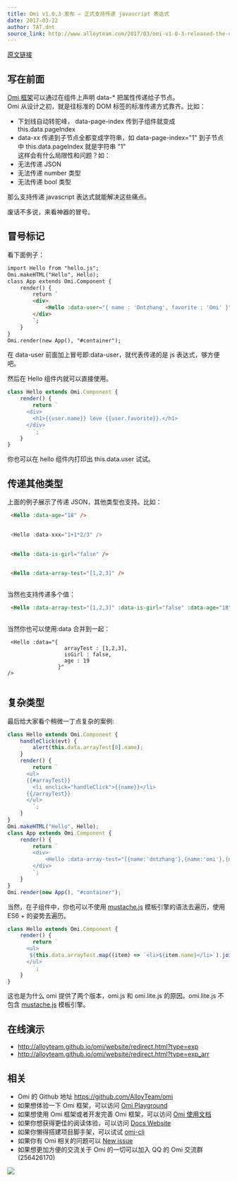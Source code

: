 ```yaml
---
title: Omi v1.0.3 发布 – 正式支持传递 javascript 表达式
date: 2017-03-22
author: TAT.dnt
source_link: http://www.alloyteam.com/2017/03/omi-v1-0-3-released-the-official-support-passing-javascript-expressions/
---
```


<!-- {% raw %} - for jekyll -->

[原文链接](https://github.com/AlloyTeam/omi/blob/master/tutorial/js-expression.md)

## 写在前面

[Omi 框架](https://github.com/AlloyTeam/omi)可以通过在组件上声明 data-\* 把属性传递给子节点。  
Omi 从设计之初，就是往标准的 DOM 标签的标准传递方式靠齐。比如：

-   下划线自动转驼峰， data-page-index 传到子组件就变成 this.data.pageIndex
-   data-xx 传递到子节点全都变成字符串，如 data-page-index="1" 到子节点中 this.data.pageIndex 就是字符串 "1"  
    这样会有什么局限性和问题？如：
-   无法传递 JSON
-   无法传递 number 类型
-   无法传递 bool 类型

那么支持传递 javascript 表达式就能解决这些痛点。

废话不多说，来看神器的冒号。

## 冒号标记

看下面例子：

```html
import Hello from "hello.js";
Omi.makeHTML("Hello", Hello);
class App extends Omi.Component {
    render() {
        return `
        <div>
            <Hello :data-user="{ name : 'Dntzhang', favorite : 'Omi' }" />
        </div>
        `;
    }
}
Omi.render(new App(), "#container");
```

在 data-user 前面加上冒号即:data-user，就代表传递的是 js 表达式，够方便吧。

然后在 Hello 组件内就可以直接使用。

```javascript
class Hello extends Omi.Component {
    render() {
        return `
      <div>
        <h1>{{user.name}} love {{user.favorite}}.</h1>
      </div>
        `;
    }
}
```

你也可以在 hello 组件内打印出 this.data.user 试试。

## 传递其他类型

上面的例子展示了传递 JSON，其他类型也支持。比如：

```html
 <Hello :data-age="18" />
 
```

```c
 <Hello :data-xxx="1+1*2/3" />
 
```

```html
 <Hello :data-is-girl="false" />
 
```

```html
 <Hello :data-array-test="[1,2,3]" />
 
```

当然也支持传递多个值：

```html
 <Hello :data-array-test="[1,2,3]" :data-is-girl="false" :data-age="18"/>
 
```

当然你也可以使用:data 合并到一起：

     <Hello :data="{
                      arrayTest : [1,2,3], 
                      isGirl : false, 
                      age : 19
                    }"
    />
     

## 复杂类型

最后给大家看个稍微一丁点复杂的案例:

```javascript
class Hello extends Omi.Component {
    handleClick(evt) {
        alert(this.data.arrayTest[0].name);
    }
    render() {
        return `
      <ul>
      {{#arrayTest}}
        <li onclick="handleClick">{{name}}</li>
      {{/arrayTest}}
      </ul>
        `;
    }
}
Omi.makeHTML("Hello", Hello);
class App extends Omi.Component {
    render() {
        return `
        <div>
            <Hello :data-array-test="[{name:'dntzhang'},{name:'omi'},{name:'AlloyTeam'}]" />
        </div>
        `;
    }
}
Omi.render(new App(), "#container");
```

当然，在子组件中，你也可以不使用 [mustache.js](https://github.com/janl/mustache.js) 模板引擎的语法去遍历，使用 ES6 + 的姿势去遍历。

```javascript
class Hello extends Omi.Component {
    render() {
        return `
      <ul>
       ${this.data.arrayTest.map((item) => `<li>${item.name}</li>`).join("")}
      </ul>
        `;
    }
}
```

这也是为什么 omi 提供了两个版本，omi.js 和 omi.lite.js 的原因。omi.lite.js 不包含 [mustache.js](https://github.com/janl/mustache.js) 模板引擎。

## 在线演示

-   <http://alloyteam.github.io/omi/website/redirect.html?type=exp>
-   <http://alloyteam.github.io/omi/website/redirect.html?type=exp_arr>

## 相关

-   Omi 的 Github 地址 <https://github.com/AlloyTeam/omi>
-   如果想体验一下 Omi 框架，可以访问 [Omi Playground](http://alloyteam.github.io/omi/example/playground/)
-   如果想使用 Omi 框架或者开发完善 Omi 框架，可以访问 [Omi 使用文档](https://github.com/AlloyTeam/omi/tree/master/docs#omi使用文档)
-   如果你想获得更佳的阅读体验，可以访问 [Docs Website](http://alloyteam.github.io/omi/website/docs.html)
-   如果你懒得搭建项目脚手架，可以试试 [omi-cli](https://github.com/AlloyTeam/omi/tree/master/cli)
-   如果你有 Omi 相关的问题可以 [New issue](https://github.com/AlloyTeam/omi/issues/new)
-   如果想更加方便的交流关于 Omi 的一切可以加入 QQ 的 Omi 交流群 (256426170)

![](http://images2015.cnblogs.com/blog/105416/201702/105416-20170208095745213-1049686133.png)


<!-- {% endraw %} - for jekyll -->